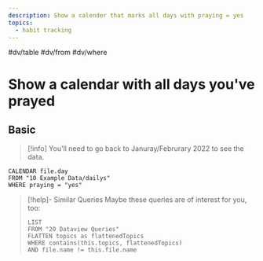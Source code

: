 ```yaml
---
description: Show a calender that marks all days with praying = yes
topics:
  - habit tracking
---
```

#dv/table #dv/from #dv/where 

# Show a calendar with all days you've prayed

## Basic 

> [!info]
> You'll need to go back to Januray/Februrary 2022 to see the data.

```dataview
CALENDAR file.day
FROM "10 Example Data/dailys"
WHERE praying = "yes"
```

> [!help]- Similar Queries
> Maybe these queries are of interest for you, too:
> ```dataview
> LIST
> FROM "20 Dataview Queries"
> FLATTEN topics as flattenedTopics
> WHERE contains(this.topics, flattenedTopics)
> AND file.name != this.file.name
> ```
